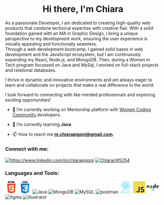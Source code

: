 <!--### Hi there 👋


**kikilondon/kikilondon** is a ✨ _special_ ✨ repository because its `README.md` (this file) appears on your GitHub profile.

Here are some ideas to get you started:

- 🔭 I’m currently working on ...
- 🌱 I’m currently learning ...
- 👯 I’m looking to collaborate on ...
- 🤔 I’m looking for help with ...
- 💬 Ask me about ...
- 📫 How to reach me: ...
- 😄 Pronouns: she/her
- ⚡ Fun fact: ...
-->
<h1 align="center" style="text-decoration:none, display:inline">Hi there, I'm Chiara</h1>
As a passionate Developer, I am dedicated to creating high-quality web products that combine technical expertise with creative flair. With a solid foundation gained with an MA in Graphic Design, I bring a unique perspective to my development work, ensuring the user experience is visually appealing and functionally seamless.
<br>
Through a web development bootcamp, I gained solid bases in web development and the JavaScript ecosystem, but I am continuously expanding my React, Node.js, and MongoDB. Then, during a Women in Tech program focussed on Java and MySql, I worked on full-stack projects and relational databases. 

I thrive in dynamic and innovative environments and am always eager to learn and collaborate on projects that make a real difference in the world.

I look forward to connecting with like-minded professionals and exploring exciting opportunities!


- 🔭 I’m currently working on Mentorship platform with <a href="https://womencodingcommunity.com">Women Coding Community </a> developers.

- 🌱 I’m currently learning **Java**

- 📫 How to reach me **m.chiarapigoni@gmail.com.**

<h3 align="left">Connect with me:</h3>
<p align="left">
<a href="https://www.linkedin.com/in/chiarapigoni" target="_blank"> <img src="https://cdn.jsdelivr.net/gh/devicons/devicon@latest/icons/linkedin/linkedin-original.svg" align="center" alt="https://www.linkedin.com/in/chiarapigoni" height="30" width="40"/></a>
<a href="https://discordapp.com/users/chiara5254" target="_blank"><img align="center" src="https://raw.githubusercontent.com/rahuldkjain/github-profile-readme-generator/master/src/images/icons/Social/discord.svg" alt="Chiara//#5254" height="40" width="50" /></a>
</p>

<h3 align="left">Languages and Tools:</h3>
<p align="left">
  
<img src="https://raw.githubusercontent.com/devicons/devicon/master/icons/html5/html5-original-wordmark.svg" alt="html5" width="40" height="40"/>


  <img src="https://raw.githubusercontent.com/devicons/devicon/master/icons/css3/css3-original-wordmark.svg" alt="css3" width="40" height="40"/>
 

  <img src="https://upload.wikimedia.org/wikipedia/it/2/2e/Java_Logo.svg" alt="Java" width="40" height="40"/>


  <img src="https://cdn.jsdelivr.net/gh/devicons/devicon@latest/icons/mongodb/mongodb-original.svg"  alt="MongoDB" width="40" height="40"/>

  <img src="https://cdn.jsdelivr.net/gh/devicons/devicon@latest/icons/mysql/mysql-original.svg" alt="MySQL" width="40" height="40"/>

<img src="https://cdn.jsdelivr.net/gh/devicons/devicon@latest/icons/postman/postman-original.svg" alt="postman" width="40" height="40"/>
          

  <img src="https://raw.githubusercontent.com/devicons/devicon/master/icons/react/react-original-wordmark.svg" alt="react" width="40" height="40"/>

  <img src="https://raw.githubusercontent.com/devicons/devicon/master/icons/javascript/javascript-original.svg" alt="javascript" width="40" height="40"/>
  
  <img src="https://raw.githubusercontent.com/devicons/devicon/master/icons/nodejs/nodejs-original-wordmark.svg" alt="nodejs" width="40" height="40"/>

  <img src="https://www.vectorlogo.zone/logos/figma/figma-icon.svg" alt="figma" width="40" height="40"/>

  <img src="https://www.vectorlogo.zone/logos/adobe_illustrator/adobe_illustrator-icon.svg" alt="illustrator" width="40" height="40"/>
 
</p>
<!--![snake gif](https://github.com/kikilondon/kikilondon/blob/output/github-contribution-grid-snake.gif)

